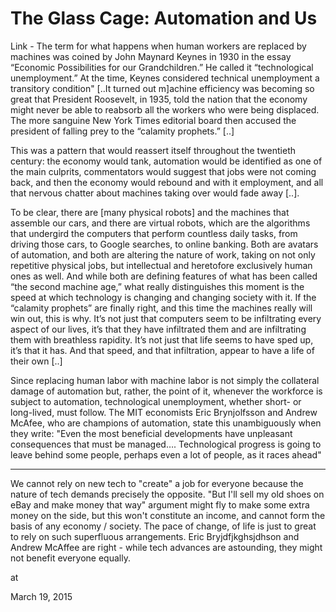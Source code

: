 # The Glass Cage: Automation and Us



Link - The term for what happens when human workers are replaced by 
machines was coined by John Maynard Keynes in 1930 in the essay 
“Economic Possibilities for our Grandchildren.” He called it 
“technological unemployment.” At the time, Keynes considered technical 
unemployment a transitory condition" [..It turned out m]achine efficiency was becoming so great that President 
Roosevelt, in 1935, told the nation that the economy might never be able
 to reabsorb all the workers who were being displaced. The more sanguine
 New York Times editorial board then accused the president of falling prey to the “calamity prophets.” [..]

This was a pattern that would reassert itself throughout the twentieth 
century: the economy would tank, automation would be identified as one 
of the main culprits, commentators would suggest that jobs were not 
coming back, and then the economy would rebound and with it employment, 
and all that nervous chatter about machines taking over would fade away [..].

To be clear, there are [many physical robots] and the machines that assemble our cars, and there are virtual robots, which are the algorithms that undergird the computers that perform countless daily tasks, from driving those cars, to Google searches, to online banking. Both are avatars of automation, and both are altering the nature of work, taking on not only repetitive physical jobs, but intellectual and heretofore exclusively human ones as well. And while both are defining features of what has been called “the second machine age,” what really distinguishes this moment is the speed at which technology is changing and changing society with it. If the “calamity prophets” are finally right, and this time the machines really will win out, this is why. It’s not just that computers seem to be infiltrating every aspect of our lives, it’s that they have infiltrated them and are infiltrating them with breathless rapidity. It’s not just that life seems to have sped up, it’s that it has. And that speed, and that infiltration, appear to have a life of their own [..]

Since replacing human labor with machine labor is not simply the collateral damage of automation but, rather, the point of it, whenever the workforce is subject to automation, technological unemployment, whether short- or long-lived, must follow. The MIT economists Eric Brynjolfsson and Andrew McAfee, who are champions of automation, state this unambiguously when they write: "Even the most beneficial developments have unpleasant consequences that must be managed…. Technological progress is going to leave behind some people, perhaps even a lot of people, as it races ahead"

---

We cannot rely on new tech to "create" a job for everyone because the nature of tech demands precisely the opposite. "But I'll sell my old shoes on eBay and make money that way" argument might fly to make some extra money on the side, but this won't constitute an income, and cannot form the basis of  any economy / society. The pace of change, of life is just to great to rely on such superfluous arrangements. Eric Bryjdfjkghsjdhson and Andrew McAffee are right - while tech advances are astounding, they might not benefit everyone equally. 








at

March 19, 2015















